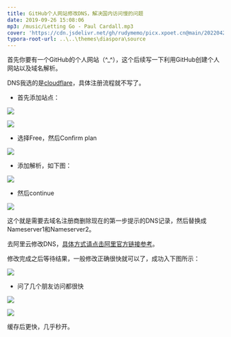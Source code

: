 ```yaml
---
title: GitHub个人网站修改DNS，解决国内访问慢的问题
date: 2019-09-26 15:08:06
mp3: /music/Letting Go - Paul Cardall.mp3
cover: 'https://cdn.jsdelivr.net/gh/rudymemo/picx.xpoet.cn@main/20220424/9qHIBlxL4vQdKyi.2fff1x6i5tus.jpg'
typora-root-url: ..\..\themes\diaspora\source
---
```




首先你要有一个GitHub的个人网站（^_^），这个后续写一下利用GitHub创建个人网站以及域名解析。

DNS我选的是[cloudflare](https://www.cloudflare.com/)，具体注册流程就不写了。

- 首先添加站点：

![](/img/github/QQ截图20190926151806.jpg)

![](/img/github/QQ截图20190926152457.jpg)

- 选择Free，然后Confirm plan

![](/img/github/微信图片_20190926152719.png)



- 添加解析，如下图：



![](/img/github/微信图片_20190926152148.png)

- 然后continue

![](/img/github/QQ截图20190926152854.jpg)

这个就是需要去域名注册商删除现在的第一步提示的DNS记录，然后替换成Nameserver1和Nameserver2。

去阿里云修改DNS，[具体方式请点击阿里官方链接参考](https://help.aliyun.com/document_detail/54157.html?spm=a2c4g.11186623.2.13.4aac538faj1K3B)。

修改完成之后等待结果，一般修改正确很快就可以了，成功入下图所示：

![](/img/github/QQ截图20190926153406.jpg)

- 问了几个朋友访问都很快

![](/img/github/微信图片_20190926153505.png)

![](/img/github/微信图片_20190926153523.png)

缓存后更快，几乎秒开。









